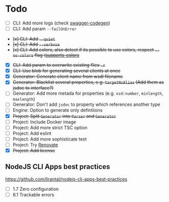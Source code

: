 # Todo

- [ ] CLI: Add more logs (check [swagger-codegen](https://swagger.io/tools/swagger-codegen/))
- [ ] CLI: Add param `--failOnError`
- ~~[x] CLI: Add `--quiet`~~
- ~~[x] CLI: Add `--verbose`~~
- ~~[x] CLI: Add colors, also detect if its possible to use colors, respect `--no-colors` flag ([supports-colors](https://www.npmjs.com/package/supports-color)~~
- [x] ~~CLI: Add param to overwrite existing files `-r`~~
- [x] ~~CLI: Use blob for generating several clients at once~~
- [x] ~~Generator: Generate client name from wsdl filename~~
- [x] ~~Generator: Blacklist several properties, e.g. `targetNsAlias` (Add them as jsdoc to interface?)~~
- [ ] Generator: Add more metada for properties (e.g. `xsd:number`, `minlength`, `maxlength`)
- [ ] Generator: Don't add `jsdoc` to property which references another type
- [ ] Engine: Option to generate only defintiions
- [x] ~~Project: Split `Generator` into `Parser` and `Generator`~~
- [ ] Project: Include Docker image
- [ ] Project: Add more strict TSC option
- [ ] Project: Add eslint
- [ ] Project: Add more sophisticate test
- [ ] Project: Try [Renovate](https://www.whitesourcesoftware.com/free-developer-tools/renovate)
- [x] ~~Project: Add license~~

## NodeJS CLI Apps best practices

https://github.com/lirantal/nodejs-cli-apps-best-practices

- [ ] 1.7 Zero configuration
- [ ] 6.1 Trackable errors